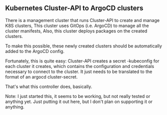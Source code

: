 ## Kubernetes Cluster-API to ArgoCD clusters

There is a management cluster that runs Cluster-API to create and manage K8S clusters,
This cluster uses GitOps (i.e. ArgoCD) to manage all the cluster manifests,
Also, this cluster deploys packages on the created clusters.

To make this possible, these newly created clusters should be automatically added to the ArgoCD config.

Fortunately, this is quite easy: Cluster-API creates a secret <clustername>-kubeconfig for each cluster it creates,
which contains the configuration and credentials necessary to connect to the cluster.
It just needs to be translated to the format of an argocd cluster-secret.

That's what this controller does, basically.

Note: I just started this, it seems to be working, but not really tested or anything yet.
Just putting it out here, but I don't plan on supporting it or anything.

